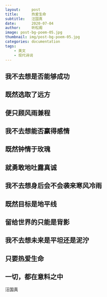 ```yaml
---
layout:     post
title:      热爱生命
subtitle:   汪国真
date:       2020-07-04
author:     听松阁
image: post-bg-poem-05.jpg
thumbnail: img/post-bg-poem-05.jpg
categories: documentation
tags:
    - 美文
    - 现代诗词
---
```


## 我不去想是否能够成功

## 既然选取了远方

## 便只顾风雨兼程

## 我不去想能否赢得感情

## 既然钟情于玫瑰

## 就勇敢地吐露真诚

## 我不去想身后会不会袭来寒风冷雨

## 既然目标是地平线

## 留给世界的只能是背影

## 我不去想未来是平坦还是泥泞

## 只要热爱生命

## 一切，都在意料之中


汪国真
